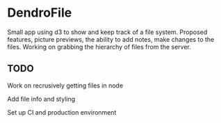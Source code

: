 # DendroFile

Small app using d3 to show and keep track of a file system. Proposed features, picture previews, the ability to add notes, make changes to the files. Working on grabbing the hierarchy of files from the server.

## TODO

Work on recrusively getting files in node

Add file info and styling 

Set up CI and production environment
